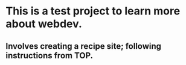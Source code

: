 # This is a test project to learn more about webdev.
## Involves creating a recipe site; following instructions from TOP.